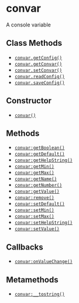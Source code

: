 convar
======

A console variable

Class Methods
-------------

* [`convar.getConfig()`](api/convar.getConfig)
* [`convar.getConvar()`](api/convar.getConvar)
* [`convar.setConvar()`](api/convar.setConvar)
* [`convar.readConfig()`](api/convar.readConfig)
* [`convar.saveConfig()`](api/convar.saveConfig)

Constructor
-----------

* [`convar()`](api/convar.convar)

Methods
-------

* [`convar:getBoolean()`](api/convar.getBoolean)
* [`convar:getDefault()`](api/convar.getDefault)
* [`convar:getHelpString()`](api/convar.getHelpString)
* [`convar:getMin()`](api/convar.getMin)
* [`convar:getMax()`](api/convar.getMax)
* [`convar:getName()`](api/convar.getName)
* [`convar:getNumber()`](api/convar.getNumber)
* [`convar:getValue()`](api/convar.getValue)
* [`convar:remove()`](api/convar.remove)
* [`convar:setDefault()`](api/convar.setDefault)
* [`convar:setMin()`](api/convar.setMin)
* [`convar:setMax()`](api/convar.setMax)
* [`convar:setHelpString()`](api/convar.setHelpString)
* [`convar:setValue()`](api/convar.setValue)

Callbacks
---------

* [`convar:onValueChange()`](api/convar.onValueChange)

Metamethods
-----------

* [`convar:__tostring()`](api/convar.__tostring)
